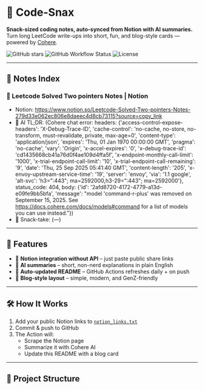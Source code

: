# 🍿 Code-Snax

**Snack-sized coding notes, auto-synced from Notion with AI summaries.**  
Turn long LeetCode write-ups into short, fun, and blog-style cards — powered by [Cohere](https://cohere.com).  

![GitHub stars](https://img.shields.io/github/stars/mangopep/leetcode-unlocked-?style=flat&color=yellow)
![GitHub Workflow Status](https://img.shields.io/github/actions/workflow/status/mangopep/leetcode-unlocked-/update-readme.yml?label=CI&logo=github)
![License](https://img.shields.io/badge/license-MIT-blue)

---

## 📖 Notes Index

<!-- SNAX-START -->
### 🔗 Leetcode Solved Two pointers Notes | Notion
- Notion: https://www.notion.so/Leetcode-Solved-Two-pointers-Notes-279d33e062ec806e8daeec4d8cb73115?source=copy_link
- 📝 AI TL;DR: (Cohere chat error: headers: {'access-control-expose-headers': 'X-Debug-Trace-ID', 'cache-control': 'no-cache, no-store, no-transform, must-revalidate, private, max-age=0', 'content-type': 'application/json', 'expires': 'Thu, 01 Jan 1970 00:00:00 GMT', 'pragma': 'no-cache', 'vary': 'Origin', 'x-accel-expires': '0', 'x-debug-trace-id': 'cd1435668cb41a76d0f4ae109d4ffa5f', 'x-endpoint-monthly-call-limit': '1000', 'x-trial-endpoint-call-limit': '10', 'x-trial-endpoint-call-remaining': '9', 'date': 'Thu, 25 Sep 2025 05:41:40 GMT', 'content-length': '205', 'x-envoy-upstream-service-time': '19', 'server': 'envoy', 'via': '1.1 google', 'alt-svc': 'h3=":443"; ma=2592000,h3-29=":443"; ma=2592000'}, status_code: 404, body: {'id': '2afd8720-4172-4779-a13d-e09fe9bb5bfa', 'message': "model 'command-r-plus' was removed on September 15, 2025. See https://docs.cohere.com/docs/models#command for a list of models you can use instead."})
- 🍪 Snack-take: (—)
<!-- SNAX-END -->

---

## 🚀 Features
- 🔗 **Notion integration without API** – just paste public share links  
- 🤖 **AI summaries** – short, non-nerd explanations in plain English  
- 📝 **Auto-updated README** – GitHub Actions refreshes daily + on push  
- 🎨 **Blog-style layout** – simple, modern, and GenZ-friendly  

---

## 🛠 How It Works
1. Add your public Notion links to [`notion_links.txt`](./notion_links.txt)  
2. Commit & push to GitHub  
3. The Action will:  
   - Scrape the Notion page  
   - Summarize it with Cohere AI  
   - Update this README with a blog card  

---

## 📂 Project Structure
